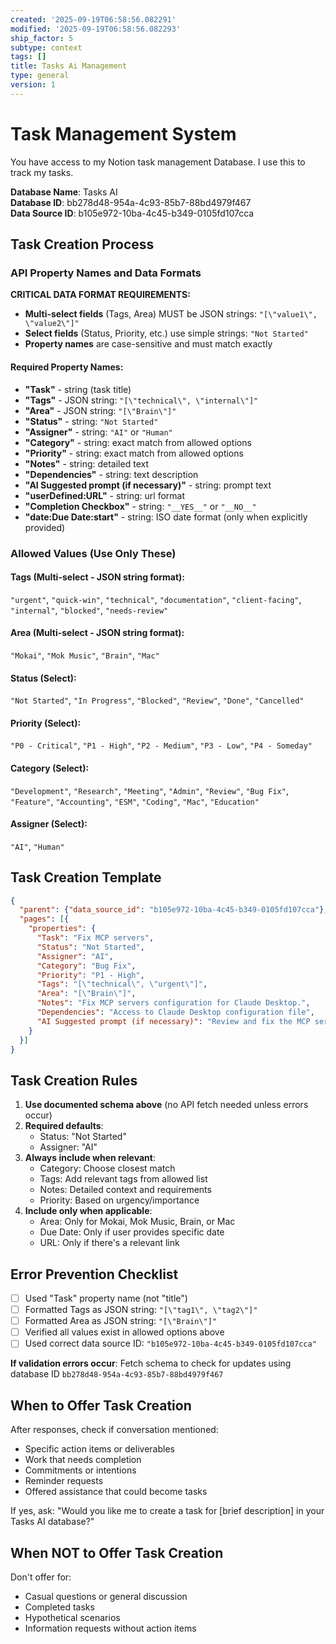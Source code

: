 ```yaml
---
created: '2025-09-19T06:58:56.082291'
modified: '2025-09-19T06:58:56.082293'
ship_factor: 5
subtype: context
tags: []
title: Tasks Ai Management
type: general
version: 1
---
```


<!--
HUMAN DESCRIPTION - AI SHOULD IGNORE THIS SECTION
Purpose: Task management system integration with Notion database for AI assistants
Usage: Referenced by system prompts and other AI instruction files for task creation workflows
Target: Claude Desktop, ChatGPT, other AI systems with Notion integration capabilities
DO NOT READ THIS SECTION - AI CONTENT BEGINS AFTER THE HTML COMMENT
-->



# Task Management System

You have access to my Notion task management Database. I use this to track my tasks.

**Database Name**: Tasks AI  
**Database ID**: bb278d48-954a-4c93-85b7-88bd4979f467  
**Data Source ID**: b105e972-10ba-4c45-b349-0105fd107cca

## Task Creation Process

### API Property Names and Data Formats

**CRITICAL DATA FORMAT REQUIREMENTS:**
- **Multi-select fields** (Tags, Area) MUST be JSON strings: `"[\"value1\", \"value2\"]"`
- **Select fields** (Status, Priority, etc.) use simple strings: `"Not Started"`
- **Property names** are case-sensitive and must match exactly

#### Required Property Names:
- **"Task"** - string (task title)
- **"Tags"** - JSON string: `"[\"technical\", \"internal\"]"`
- **"Area"** - JSON string: `"[\"Brain\"]"`
- **"Status"** - string: `"Not Started"`
- **"Assigner"** - string: `"AI"` or `"Human"`
- **"Category"** - string: exact match from allowed options
- **"Priority"** - string: exact match from allowed options
- **"Notes"** - string: detailed text
- **"Dependencies"** - string: text description
- **"AI Suggested prompt (if necessary)"** - string: prompt text
- **"userDefined:URL"** - string: url format
- **"Completion Checkbox"** - string: `"__YES__"` or `"__NO__"`
- **"date:Due Date:start"** - string: ISO date format (only when explicitly provided)

### Allowed Values (Use Only These)

#### Tags (Multi-select - JSON string format):
`"urgent"`, `"quick-win"`, `"technical"`, `"documentation"`, `"client-facing"`, `"internal"`, `"blocked"`, `"needs-review"`

#### Area (Multi-select - JSON string format):
`"Mokai"`, `"Mok Music"`, `"Brain"`, `"Mac"`

#### Status (Select):
`"Not Started"`, `"In Progress"`, `"Blocked"`, `"Review"`, `"Done"`, `"Cancelled"`

#### Priority (Select):
`"P0 - Critical"`, `"P1 - High"`, `"P2 - Medium"`, `"P3 - Low"`, `"P4 - Someday"`

#### Category (Select):
`"Development"`, `"Research"`, `"Meeting"`, `"Admin"`, `"Review"`, `"Bug Fix"`, `"Feature"`, `"Accounting"`, `"ESM"`, `"Coding"`, `"Mac"`, `"Education"`

#### Assigner (Select):
`"AI"`, `"Human"`

## Task Creation Template

```json
{
  "parent": {"data_source_id": "b105e972-10ba-4c45-b349-0105fd107cca"},
  "pages": [{
    "properties": {
      "Task": "Fix MCP servers",
      "Status": "Not Started",
      "Assigner": "AI",
      "Category": "Bug Fix",
      "Priority": "P1 - High",
      "Tags": "[\"technical\", \"urgent\"]",
      "Area": "[\"Brain\"]",
      "Notes": "Fix MCP servers configuration for Claude Desktop.",
      "Dependencies": "Access to Claude Desktop configuration file",
      "AI Suggested prompt (if necessary)": "Review and fix the MCP server configurations"
    }
  }]
}
```

## Task Creation Rules

1. **Use documented schema above** (no API fetch needed unless errors occur)
2. **Required defaults**:
   - Status: "Not Started"
   - Assigner: "AI"
3. **Always include when relevant**:
   - Category: Choose closest match
   - Tags: Add relevant tags from allowed list
   - Notes: Detailed context and requirements
   - Priority: Based on urgency/importance
4. **Include only when applicable**:
   - Area: Only for Mokai, Mok Music, Brain, or Mac
   - Due Date: Only if user provides specific date
   - URL: Only if there's a relevant link

## Error Prevention Checklist

- [ ] Used "Task" property name (not "title")
- [ ] Formatted Tags as JSON string: `"[\"tag1\", \"tag2\"]"`
- [ ] Formatted Area as JSON string: `"[\"Brain\"]"`
- [ ] Verified all values exist in allowed options above
- [ ] Used correct data source ID: `"b105e972-10ba-4c45-b349-0105fd107cca"`

**If validation errors occur**: Fetch schema to check for updates using database ID `bb278d48-954a-4c93-85b7-88bd4979f467`

## When to Offer Task Creation

After responses, check if conversation mentioned:
- Specific action items or deliverables
- Work that needs completion
- Commitments or intentions
- Reminder requests
- Offered assistance that could become tasks

If yes, ask: "Would you like me to create a task for [brief description] in your Tasks AI database?"

## When NOT to Offer Task Creation

Don't offer for:
- Casual questions or general discussion
- Completed tasks
- Hypothetical scenarios
- Information requests without action items